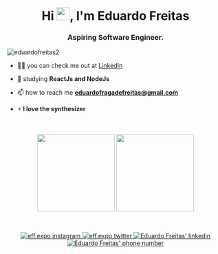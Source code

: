 <h1 align="center">Hi <img src="https://raw.githubusercontent.com/kaueMarques/kaueMarques/master/hi.gif" width="30px">, I'm Eduardo Freitas</h1>
<h3 align="center">Aspiring Software Engineer.</h3>
<p align="left"> <img src="https://komarev.com/ghpvc/?username=eduardofreitas2" alt="eduardofreitas2" /> </p>

- 👨‍💻 you can check me out at [LinkedIn](https://www.linkedin.com/in/eduardofreitas2/)

- 💬 studying **ReactJs and NodeJs**

- 📫 how to reach me **eduardofragadefreitas@gmail.com**

- ⚡ **I love the synthesizer**

</br>

<p align="center">
    <img height="180em" src="https://github-readme-stats.vercel.app/api?username=eduardofreitas2&show_icons=true&theme=tokyonight" />
    <img height="180em" src="https://github-readme-stats.vercel.app/api/top-langs/?username=eduardofreitas2&layout=compact&langs_count=7&theme=tokyonight" />

</p>

</br>

<p align="center">
  <a href="https://www.instagram.com/eff.expo/">
    <img src="https://img.shields.io/badge/Instagram-E4405F?style=for-the-badge&logo=instagram&logoColor=white" alt="eff.expo instagram" />
  </a>
  <a href="https://www.twitter.com/eff_expo/">
    <img src="https://img.shields.io/badge/Twitter-00ACEE?style=for-the-badge&logo=twitter&logoColor=white" alt="eff.expo twitter" />
  </a>
  <a href="https://www.linkedin.com/in/eduardofreitas2/">
    <img src="https://img.shields.io/badge/LinkedIn-0077B5?style=for-the-badge&logo=linkedin&logoColor=white" alt="Eduardo Freitas' linkedin" />
  </a>
  <a  href="https://api.whatsapp.com/send?phone=48991371929">
    <img src="https://img.shields.io/badge/WhatsApp-25D366?style=for-the-badge&logo=whatsapp&logoColor=white" alt="Eduardo Freitas' phone number" />
  </a>
</p>
